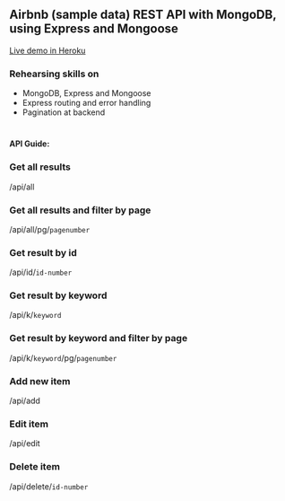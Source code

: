## Airbnb (sample data) REST API with MongoDB, using Express and Mongoose

[Live demo in Heroku](https://airbnb-restapi.herokuapp.com/api/all)

### Rehearsing skills on

- MongoDB, Express and Mongoose
- Express routing and error handling
- Pagination at backend

#

#### API Guide:

### Get all results

/api/all

### Get all results and filter by page

/api/all/pg/`pagenumber`  

### Get result by id 

/api/id/`id-number`  

### Get result by keyword

/api/k/`keyword` 

### Get result by keyword and filter by page

/api/k/`keyword`/pg/`pagenumber`  

### Add new item

/api/add  

### Edit item

/api/edit 

### Delete item

/api/delete/`id-number`
